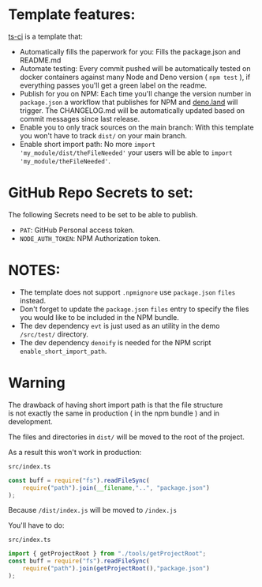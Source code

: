 # Template features: 

[ts-ci](https://github.com/garronej/ts_ci) is a template that:
- Automatically fills the paperwork for you: Fills the package.json and README.md
- Automate testing: Every commit pushed will be automatically tested on docker containers against many Node and Deno version ( ``npm test`` ), if everything passes you'll get a green label on the readme.
- Publish for you on NPM: Each time you'll change the version number in ``package.json`` a workflow that publishes for NPM and [deno.land](https://deno.land/x/) will trigger. The CHANGELOG.md will be automatically updated based on commit messages since last release.
- Enable you to only track sources on the main branch: With this template you won't have to track ``dist/`` on your main branch.
- Enable short import path: No more ``import 'my_module/dist/theFileNeeded'`` your users will be able to ``import 'my_module/theFileNeeded'``.  

# GitHub Repo Secrets to set: 

The following Secrets need to be set to be able to publish.

- ``PAT``: GitHub Personal access token.
- ``NODE_AUTH_TOKEN``: NPM Authorization token.

# NOTES:

- The template does not support ``.npmignore`` use ``package.json`` ``files`` instead.
- Don't forget to update the ``package.json`` ``files`` entry to specify the files you would like to be included in the NPM bundle.
- The dev dependency ``evt`` is just used as an utility in the demo ``/src/test/`` directory.
- The dev dependency ``denoify`` is needed for the NPM script ``enable_short_import_path``.

# Warning

The drawback of having short import path is that the file structure  
is not exactly the same in production ( in the npm bundle ) and in development.

The files and directories in ``dist/`` will be moved to the root of the project.  

As a result this won't work in production: 

``src/index.ts``
```typescript
const buff = require("fs").readFileSync(
    require("path").join(__filename,"..", "package.json")
);
```

Because ``/dist/index.js`` will be moved to ``/index.js``

You'll have to do: 

``src/index.ts``
```typescript
import { getProjectRoot } from "./tools/getProjectRoot";
const buff = require("fs").readFileSync(
    require("path").join(getProjectRoot(),"package.json")
);
```

